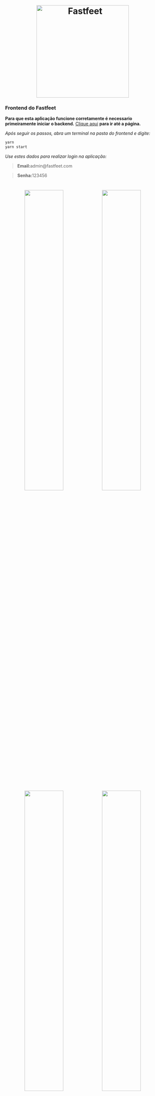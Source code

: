 <h1 align="center">
  <img alt="Fastfeet" title="Fastfeet" src="https://github.com/Rocketseat/bootcamp-gostack-desafio-03/blob/master/.github/logo.png" width="300px" />
</h1>

### Frontend do Fastfeet

**Para que esta aplicação funcione corretamente é necessario primeiramente iniciar o backend.** [Clique aqui](https://github.com/MicaelliMedeiros/FastFeet/tree/master/backend) **para ir até a página.**

_Após seguir os passos, abra um terminal na pasta do frontend e digite:_
```bash
yarn
yarn start
```
_Use estes dados para realizar login na aplicação:_
<blockquote><strong>Email:</strong>admin@fastfeet.com</blockquote>
<blockquote> <strong>Senha:</strong>123456</blockquote>


<h1 align="center">
<img src="https://raw.githubusercontent.com/MicaelliMedeiros/FastFeet/master/frontend/.github/image1.jpg" width="50%" height="50%" /><img src="https://raw.githubusercontent.com/MicaelliMedeiros/FastFeet/master/frontend/.github/image2.jpg" width="50%" height="50%" />
<img src="https://raw.githubusercontent.com/MicaelliMedeiros/FastFeet/master/frontend/.github/image3.jpg" width="50%" height="50%" /><img src="https://raw.githubusercontent.com/MicaelliMedeiros/FastFeet/master/frontend/.github/image4.jpg" width="50%" height="50%" />
<img src="https://raw.githubusercontent.com/MicaelliMedeiros/FastFeet/master/frontend/.github/image5.jpg" width="50%" height="50%" /><img src="https://raw.githubusercontent.com/MicaelliMedeiros/FastFeet/master/frontend/.github/image6.jpg" width="50%" height="50%" />
</h1>
